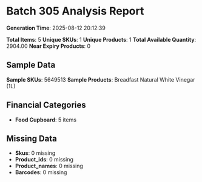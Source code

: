# Batch 305 Analysis Report

**Generation Time**: 2025-08-12 20:12:39

**Total Items**: 5
**Unique SKUs**: 1
**Unique Products**: 1
**Total Available Quantity**: 2904.00
**Near Expiry Products**: 0

## Sample Data
**Sample SKUs**: 5649513
**Sample Products**: Breadfast Natural White Vinegar (1L)

## Financial Categories
- **Food Cupboard**: 5 items

## Missing Data
- **Skus**: 0 missing
- **Product_ids**: 0 missing
- **Product_names**: 0 missing
- **Barcodes**: 0 missing
